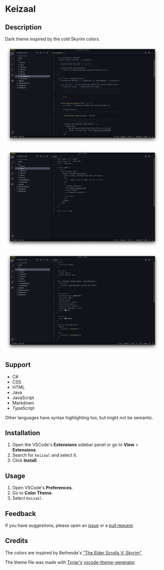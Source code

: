 # Keizaal

## Description

Dark theme inspired by the cold Skyrim colors.

![JavaScript](images/javascript.png)

![React](images/react.png)

![CSS](images/css.png)

## Support

- C#
- CSS
- HTML
- Java
- JavaScript
- Markdown
- TypeScript

Other languages have syntax highlighting too, but might not be semantic.

## Installation

1. Open the VSCode's **Extensions** sidebar panel or go to **View** > **Extensions**.
2. Search for `keizaal` and select it.
3. Click **Install**.

## Usage

1. Open VSCode's **Preferences**.
2. Go to **Color Theme**.
3. Select `Keizaal`.

## Feedback

If you have suggestions, please open an [issue](https://github.com/lewislbr/keizaal/issues) or a [pull request](https://github.com/lewislbr/keizaal/pulls).

## Credits

The colors are inspired by Bethesda's ["The Elder Scrolls V: Skyrim"](https://elderscrolls.bethesda.net/en/skyrim).

The theme file was made with [Tyriar's](https://github.com/Tyriar) [vscode-theme-generator](https://github.com/Tyriar/vscode-theme-generator).
